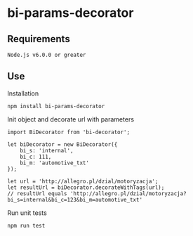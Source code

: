 # bi-params-decorator

## Requirements
```
Node.js v6.0.0 or greater
```

## Use

Installation
```
npm install bi-params-decorator
```

Init object and decorate url with parameters
```
import BiDecorator from 'bi-decorator';

let biDecorator = new BiDecorator({
    bi_s: 'internal',
    bi_c: 111,
    bi_m: 'automotive_txt'
});

let url = 'http://allegro.pl/dzial/motoryzacja';
let resultUrl = biDecorator.decorateWithTags(url);
// resultUrl equals 'http://allegro.pl/dzial/motoryzacja?bi_s=internal&bi_c=123&bi_m=automotive_txt'
```

Run unit tests
```
npm run test
```


